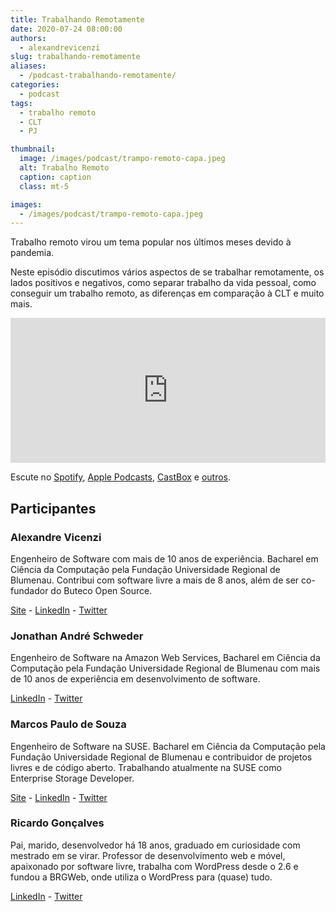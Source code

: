 ```yaml
---
title: Trabalhando Remotamente
date: 2020-07-24 08:00:00
authors:
  - alexandrevicenzi
slug: trabalhando-remotamente
aliases:
  - /podcast-trabalhando-remotamente/
categories:
  - podcast
tags:
  - trabalho remoto
  - CLT
  - PJ

thumbnail:
  image: /images/podcast/trampo-remoto-capa.jpeg
  alt: Trabalho Remoto
  caption: caption
  class: mt-5

images:
  - /images/podcast/trampo-remoto-capa.jpeg
---
```


Trabalho remoto virou um tema popular nos últimos meses devido à pandemia.

Neste episódio discutimos vários aspectos de se trabalhar remotamente, os lados positivos e negativos, como separar trabalho da vida pessoal, como conseguir um trabalho remoto, as diferenças em comparação à CLT e muito mais.

<iframe src="https://open.spotify.com/embed-podcast/episode/1EpI04yIW2Hc3UYGuKAuGO" width="100%" height="232" frameborder="0" allowtransparency="true" allow="encrypted-media"></iframe>

Escute no [Spotify](https://open.spotify.com/show/1oD8x4L9Tzu2hcPRUkfwhh), [Apple Podcasts](https://podcasts.apple.com/podcast/buteco-tech/id1516200950), [CastBox](https://castbox.fm/channel/buteco.tech-id2881355?country=br) e [outros](https://buteco.tech).

## Participantes

### Alexandre Vicenzi

Engenheiro de Software com mais de 10 anos de experiência. Bacharel em Ciência da Computação pela Fundação Universidade Regional de Blumenau. Contribui com software livre a mais de 8 anos, além de ser co-fundador do Buteco Open Source.

[Site](https://www.alexandrevicenzi.com/) - [LinkedIn](https://linkedin.com/in/alexandrevicenzi) - [Twitter](https://twitter.com/alxvicenzi)

### Jonathan André Schweder

Engenheiro de Software na Amazon Web Services, Bacharel em Ciência da Computação pela Fundação Universidade Regional de Blumenau com mais de 10 anos de experiência em desenvolvimento de software.

[LinkedIn](https://linkedin.com/in/jaswdr) - [Twitter](https://twitter.com/jaswdr)

### Marcos Paulo de Souza

Engenheiro de Software na SUSE. Bacharel em Ciência da Computação pela Fundação Universidade Regional de Blumenau e contribuidor de projetos livres e de código aberto. Trabalhando atualmente na SUSE como Enterprise Storage Developer.

[Site](http://mpdesouza.com/) - [LinkedIn](https://linkedin.com/in/marcospsouza) - [Twitter](https://twitter.com/marcosps)

### Ricardo Gonçalves

Pai, marido, desenvolvedor há 18 anos, graduado em curiosidade com mestrado em se virar. Professor de desenvolvimento web e móvel, apaixonado por software livre, trabalha com WordPress desde o 2.6 e fundou a BRGWeb, onde utiliza o WordPress para (quase) tudo.

[LinkedIn](https://www.linkedin.com/in/ricardolg/) - [Twitter](https://twitter.com/ricardolgrj)

